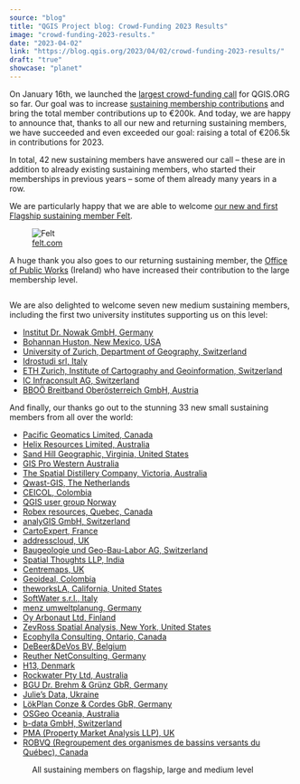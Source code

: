 ```yaml
---
source: "blog"
title: "QGIS Project blog: Crowd-Funding 2023 Results"
image: "crowd-funding-2023-results."
date: "2023-04-02"
link: "https://blog.qgis.org/2023/04/02/crowd-funding-2023-results/"
draft: "true"
showcase: "planet"
---
```


<p>On January 16th, we launched the <a href="https://blog.qgis.org/2023/01/16/crowd-funding-call-2023/">largest crowd-funding call</a> for QGIS.ORG so far. Our goal was to increase <a href="https://qgis.org/en/site/about/sustaining_members.html">sustaining membership contributions</a> and bring the total member contributions up to €200k. And today, we are happy to announce that, thanks to all our new and returning sustaining members, we have succeeded and even exceeded our goal: raising a total of €206.5k in contributions for 2023.</p>



<p>In total, 42 new sustaining members have answered our call &#8211; these are in addition to already existing sustaining members, who started their memberships in previous years &#8211; some of them already many years in a row.</p>



<p>We are particularly happy that we are able to welcome <a href="https://blog.qgis.org/2023/03/21/felt-is-our-first-sustaining-member/">our new and first Flagship sustaining member Felt</a>.  </p>


<div class="wp-block-image is-style-default">
<figure class="aligncenter size-medium"><img data-attachment-id="2673" data-permalink="https://blog.qgis.org/2023/04/02/crowd-funding-2023-results/felt/" data-orig-file="https://qgisblog.files.wordpress.com/2023/04/felt.png" data-orig-size="1454,813" data-comments-opened="0" data-image-meta="{&quot;aperture&quot;:&quot;0&quot;,&quot;credit&quot;:&quot;&quot;,&quot;camera&quot;:&quot;&quot;,&quot;caption&quot;:&quot;&quot;,&quot;created_timestamp&quot;:&quot;0&quot;,&quot;copyright&quot;:&quot;&quot;,&quot;focal_length&quot;:&quot;0&quot;,&quot;iso&quot;:&quot;0&quot;,&quot;shutter_speed&quot;:&quot;0&quot;,&quot;title&quot;:&quot;&quot;,&quot;orientation&quot;:&quot;0&quot;}" data-image-title="felt" data-image-description="" data-image-caption="" data-medium-file="https://qgisblog.files.wordpress.com/2023/04/felt.png?w=300" data-large-file="https://qgisblog.files.wordpress.com/2023/04/felt.png?w=780" src="https://qgisblog.files.wordpress.com/2023/04/felt.png?w=300" alt="Felt" class="wp-image-2673" srcset="https://qgisblog.files.wordpress.com/2023/04/felt.png?w=300 300w, https://qgisblog.files.wordpress.com/2023/04/felt.png?w=600 600w, https://qgisblog.files.wordpress.com/2023/04/felt.png?w=150 150w" sizes="(max-width: 300px) 100vw, 300px" /><figcaption class="wp-element-caption"><a href="https://felt.com">felt.com</a></figcaption></figure></div>


<p></p>



<p>A huge thank you also goes to our returning sustaining member, the <a href="http://www.opw.ie/">Office of Public Works</a> (Ireland) who have increased their contribution to the large membership level.</p>


<div class="wp-block-image is-style-default">
<figure class="aligncenter size-thumbnail"><img data-attachment-id="2674" data-permalink="https://blog.qgis.org/2023/04/02/crowd-funding-2023-results/opw/" data-orig-file="https://qgisblog.files.wordpress.com/2023/04/opw.jpg" data-orig-size="591,508" data-comments-opened="0" data-image-meta="{&quot;aperture&quot;:&quot;0&quot;,&quot;credit&quot;:&quot;&quot;,&quot;camera&quot;:&quot;&quot;,&quot;caption&quot;:&quot;&quot;,&quot;created_timestamp&quot;:&quot;0&quot;,&quot;copyright&quot;:&quot;&quot;,&quot;focal_length&quot;:&quot;0&quot;,&quot;iso&quot;:&quot;0&quot;,&quot;shutter_speed&quot;:&quot;0&quot;,&quot;title&quot;:&quot;&quot;,&quot;orientation&quot;:&quot;0&quot;}" data-image-title="opw" data-image-description="" data-image-caption="" data-medium-file="https://qgisblog.files.wordpress.com/2023/04/opw.jpg?w=300" data-large-file="https://qgisblog.files.wordpress.com/2023/04/opw.jpg?w=591" src="https://qgisblog.files.wordpress.com/2023/04/opw.jpg?w=150" alt="" class="wp-image-2674" srcset="https://qgisblog.files.wordpress.com/2023/04/opw.jpg?w=150 150w, https://qgisblog.files.wordpress.com/2023/04/opw.jpg?w=300 300w" sizes="(max-width: 150px) 100vw, 150px" /></figure></div>


<p></p>



<p>We are also delighted to welcome seven new medium sustaining members, including the first two university institutes supporting us on this level: </p>



<ul>
<li><a href="https://www.limnowak.com/">Institut Dr. Nowak GmbH, Germany</a> </li>



<li><a href="https://bhinc.com/">Bohannan Huston, New Mexico, USA</a></li>



<li><a href="https://www.geo.uzh.ch/en.html">University of Zurich, Department of Geography, Switzerland</a></li>



<li><a href="https://www.idrostudi.it/">Idrostudi srl, Italy</a></li>



<li><a href="https://ikg.ethz.ch/">ETH Zurich, Institute of Cartography and Geoinformation, Switzerland</a></li>



<li><a href="https://infraconsult.ch/">IC Infraconsult AG, Switzerland</a></li>



<li><a href="https://www.bbooe.at/">BBOÖ Breitband Oberösterreich GmbH, Austria</a></li>
</ul>



<p>And finally, our thanks go out to the stunning 33 new small sustaining members from all over the world: </p>



<ul>
<li><a href="https://pacgeo.com/">Pacific Geomatics Limited, Canada</a></li>



<li><a href="https://www.helixresources.com.au/">Helix Resources Limited, Australia</a></li>



<li><a href="https://sandhillgeo.com/">Sand Hill Geographic, Virginia, United States</a></li>



<li><a href="https://gispro.com.au/">GIS Pro Western Australia</a></li>



<li><a href="https://spatialdistillery.com/">The Spatial Distillery Company, Victoria, Australia</a></li>



<li><a href="https://www.qwast-gis.com/">Qwast-GIS, The Netherlands</a></li>



<li><a href="https://www.ceicol.com/">CEICOL, Colombia</a></li>



<li><a href="https://qgis.no/">QGIS user group Norway</a></li>



<li><a href="https://robexgold.com/">Robex resources, Quebec, Canada</a></li>



<li><a href="https://www.analygis.ch/">analyGIS GmbH, Switzerland</a></li>



<li><a href="https://www.cartoexpert.com/">CartoExpert, France</a></li>



<li><a href="https://addresscloud.com/">addresscloud, UK</a></li>



<li><a href="https://www.baugeologie.ch/">Baugeologie und Geo-Bau-Labor AG, Switzerland</a></li>



<li><a href="https://spatialthoughts.com/">Spatial Thoughts LLP, India</a></li>



<li><a href="https://www.centremapslive.co.uk/">Centremaps, UK</a></li>



<li><a href="https://geoideal.co/">Geoideal, Colombia</a></li>



<li><a href="https://www.theworks.la/">theworksLA, California, United States</a></li>



<li><a href="https://soft-water.it/">SoftWater s.r.l., Italy</a></li>



<li><a href="https://www.menz-umweltplanung.de/">menz umweltplanung, Germany</a></li>



<li><a href="https://arbonaut.com/">Oy Arbonaut Ltd, Finland</a></li>



<li><a href="https://www.zevross.com/">ZevRoss Spatial Analysis, New York, United States</a></li>



<li><a href="https://www.ecophylla.ca/">Ecophylla Consulting, Ontario, Canada</a></li>



<li><a href="https://www.debeerendevos.be/">DeBeer&amp;DeVos BV, Belgium</a></li>



<li><a href="https://www.r-nc.de/">Reuther NetConsulting, Germany</a></li>



<li><a href="https://www.h13.dk/">H13, Denmark</a></li>



<li><a href="https://www.rockwater.com.au/">Rockwater Pty Ltd, Australia</a></li>



<li><a href="https://www.bgu-geoservice.de/">BGU Dr. Brehm &amp; Grünz GbR, Germany</a></li>



<li><a href="https://juliesdata.com/">Julie&#8217;s Data, Ukraine</a></li>



<li><a href="https://www.loekplan.de/">LökPlan Conze &amp; Cordes GbR, Germany</a></li>



<li><a href="https://osgeo-oceania.org/">OSGeo Oceania, Australia</a></li>



<li><a href="https://www.b-data.io/">b-data GmbH, Switzerland</a></li>



<li><a href="https://www.pma.co.uk/">PMA (Property Market Analysis LLP), UK</a></li>



<li><a href="https://robvq.qc.ca/">ROBVQ (Regroupement des organismes de bassins versants du Québec), Canada</a></li>
</ul>



<figure class="wp-block-image size-large is-style-default"><a href="https://qgis.org/en/site/about/sustaining_members.html"><img data-attachment-id="2682" data-permalink="https://blog.qgis.org/2023/04/02/crowd-funding-2023-results/members/" data-orig-file="https://qgisblog.files.wordpress.com/2023/04/members.png" data-orig-size="1134,1092" data-comments-opened="0" data-image-meta="{&quot;aperture&quot;:&quot;0&quot;,&quot;credit&quot;:&quot;&quot;,&quot;camera&quot;:&quot;&quot;,&quot;caption&quot;:&quot;&quot;,&quot;created_timestamp&quot;:&quot;0&quot;,&quot;copyright&quot;:&quot;&quot;,&quot;focal_length&quot;:&quot;0&quot;,&quot;iso&quot;:&quot;0&quot;,&quot;shutter_speed&quot;:&quot;0&quot;,&quot;title&quot;:&quot;&quot;,&quot;orientation&quot;:&quot;0&quot;}" data-image-title="members" data-image-description="" data-image-caption="" data-medium-file="https://qgisblog.files.wordpress.com/2023/04/members.png?w=300" data-large-file="https://qgisblog.files.wordpress.com/2023/04/members.png?w=780" src="https://qgisblog.files.wordpress.com/2023/04/members.png?w=1024" alt="" class="wp-image-2682" srcset="https://qgisblog.files.wordpress.com/2023/04/members.png?w=1024 1024w, https://qgisblog.files.wordpress.com/2023/04/members.png?w=150 150w, https://qgisblog.files.wordpress.com/2023/04/members.png?w=300 300w, https://qgisblog.files.wordpress.com/2023/04/members.png?w=768 768w, https://qgisblog.files.wordpress.com/2023/04/members.png 1134w" sizes="(max-width: 1024px) 100vw, 1024px" /></a><figcaption class="wp-element-caption">All sustaining members on flagship, large and medium level </figcaption></figure>
